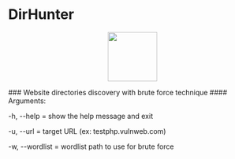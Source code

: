 # DirHunter
<p align="center">
  <img width="100" height="100" src="https://i.imgur.com/E2hqvEv.png">
</p>
### Website directories discovery with brute force technique
#### Arguments:

  -h, --help = show the help message and exit
  
  -u, --url = target URL (ex: testphp.vulnweb.com)
  
  -w, --wordlist = wordlist path to use for brute force
